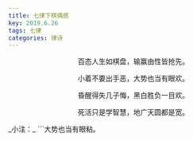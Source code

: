 ```yaml
---
title: 七律下棋偶感
key: 2019.6.26
tags: 七律
categories: 律诗
---
```


<p align="center">百态人生如棋盘，输赢由性皆抢先。
</p>
<p align="center">小着不要出手恶，大势也当有眼欢。
</p>
<p align="center">昏醒得失几子悔，黑白胜负一目欢。
</p>
<p align="center">死活只是学智慧，地广天圆都是宽。
</p>
_小注：_
```大势也当有眼粘。

```
